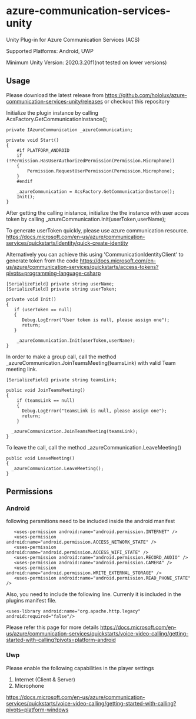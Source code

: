 # azure-communication-services-unity

Unity Plug-in for Azure Communication Services (ACS)

Supported Platforms: Android, UWP

Minimum Unity Version: 2020.3.20f1(not tested on lower versions)


## Usage

Please download the latest release from 
https://github.com/hololux/azure-communication-services-unity/releases
or checkout this repository

Initialize the plugin instance by calling AcsFactory.GetCommunicationInstance();

```
private IAzureCommunication _azureCommunication;
  
private void Start()
{
    #if PLATFORM_ANDROID
    if (!Permission.HasUserAuthorizedPermission(Permission.Microphone))
    {
        Permission.RequestUserPermission(Permission.Microphone);
    }
    #endif

    _azureCommunication = AcsFactory.GetCommunicationInstance();
    Init();                 
}
```

After getting the calling inistance, initialize the the instance with user acces token
by calling  _azureCommunication.Init(userToken,userName);

To generate userToken quickly, please use azure communication resource.
https://docs.microsoft.com/en-us/azure/communication-services/quickstarts/identity/quick-create-identity

Alternatively you can achieve this using 'CommunicationIdentityClient' to generate token from the code
https://docs.microsoft.com/en-us/azure/communication-services/quickstarts/access-tokens?pivots=programming-language-csharp

```
[SerializeField] private string userName;
[SerializeField] private string userToken;

private void Init()
{
   if (userToken == null)
   {
      Debug.LogError("User token is null, please assign one");
      return;
   }

    _azureCommunication.Init(userToken,userName);
}
 ```
 
In order to make a group call, call the method _azureCommunication.JoinTeamsMeeting(teamsLink)
with valid Team meeting link.
 
```
[SerializeField] private string teamsLink;

public void JoinTeamsMeeting()
{
    if (teamsLink == null)
    {
      Debug.LogError("teamsLink is null, please assign one");
      return;
    }  
    
  _azureCommunication.JoinTeamsMeeting(teamsLink);         
}
 ```
 
To leave the call, call the method _azureCommunication.LeaveMeeting()
 
```
public void LeaveMeeting()
{
  _azureCommunication.LeaveMeeting();  
}
 ```
 ## Permissions
 
 ### Android
 
 following persmitions need to be included inside the android manifest
 ```
    <uses-permission android:name="android.permission.INTERNET" />
    <uses-permission android:name="android.permission.ACCESS_NETWORK_STATE" />
    <uses-permission android:name="android.permission.ACCESS_WIFI_STATE" />
    <uses-permission android:name="android.permission.RECORD_AUDIO" />
    <uses-permission android:name="android.permission.CAMERA" />
    <uses-permission android:name="android.permission.WRITE_EXTERNAL_STORAGE" />
    <uses-permission android:name="android.permission.READ_PHONE_STATE" />
 ```
 Also, you need to include the following line. Currenly it is included in the plugins manifest file. 
 
 ```
 <uses-library android:name="org.apache.http.legacy" android:required="false"/>
 
 ```
 Please refer this page for more details
 https://docs.microsoft.com/en-us/azure/communication-services/quickstarts/voice-video-calling/getting-started-with-calling?pivots=platform-android
 
  ### Uwp
  
  Please enable the following capabilities in the player settings
  
  1. Internet (Client & Server) 
  2. Microphone
 
  https://docs.microsoft.com/en-us/azure/communication-services/quickstarts/voice-video-calling/getting-started-with-calling?pivots=platform-windows
 
 
 
 
